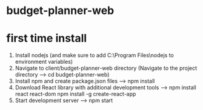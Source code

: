# budget-planner-web 


# first time install 
1) Install nodejs (and make sure to add C:\Program Files\nodejs to environment variables)
2) Navigate to client/budget-planner-web directory  (Navigate to the project directory -->  cd budget-planner-web)
3) Install npm and create package.json files -->   npm install
4) Download React library with additional development tools -->    npm install react react-dom     npm install -g create-react-app
5) Start development server -->  npm start


